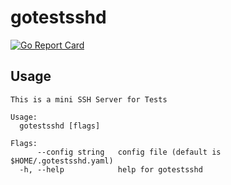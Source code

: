 # gotestsshd

[![Go Report Card](https://goreportcard.com/badge/github.com/raravena80/gotestsshd)](https://goreportcard.com/report/github.com/raravena80/gotestsshd)

## Usage
```
This is a mini SSH Server for Tests

Usage:
  gotestsshd [flags]

Flags:
      --config string   config file (default is $HOME/.gotestsshd.yaml)
  -h, --help            help for gotestsshd
```
